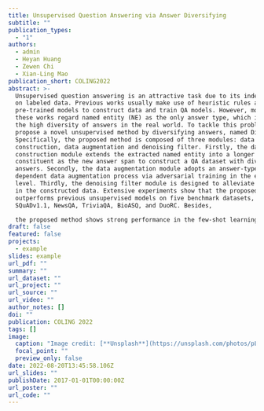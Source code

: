 ```yaml
---
title: Unsupervised Question Answering via Answer Diversifying
subtitle: ""
publication_types:
  - "1"
authors:
  - admin
  - Heyan Huang
  - Zewen Chi
  - Xian-Ling Mao
publication_short: COLING2022
abstract: >-
  Unsupervised question answering is an attractive task due to its independence
  on labeled data. Previous works usually make use of heuristic rules as well as
  pre-trained models to construct data and train QA models. However, most of
  these works regard named entity (NE) as the only answer type, which ignores
  the high diversity of answers in the real world. To tackle this problem, we
  propose a novel unsupervised method by diversifying answers, named DiverseQA.
  Specifically, the proposed method is composed of three modules: data
  construction, data augmentation and denoising filter. Firstly, the data
  construction module extends the extracted named entity into a longer sentence
  constituent as the new answer span to construct a QA dataset with diverse
  answers. Secondly, the data augmentation module adopts an answer-type
  dependent data augmentation process via adversarial training in the embedding
  level. Thirdly, the denoising filter module is designed to alleviate the noise
  in the constructed data. Extensive experiments show that the proposed method
  outperforms previous unsupervised models on five benchmark datasets, including
  SQuADv1.1, NewsQA, TriviaQA, BioASQ, and DuoRC. Besides, 

  the proposed method shows strong performance in the few-shot learning setting.
draft: false
featured: false
projects:
  - example
slides: example
url_pdf: ""
summary: ""
url_dataset: ""
url_project: ""
url_source: ""
url_video: ""
author_notes: []
doi: ""
publication: COLING 2022
tags: []
image:
  caption: "Image credit: [**Unsplash**](https://unsplash.com/photos/pLCdAaMFLTE)"
  focal_point: ""
  preview_only: false
date: 2022-08-20T13:45:58.106Z
url_slides: ""
publishDate: 2017-01-01T00:00:00Z
url_poster: ""
url_code: ""
---
```


